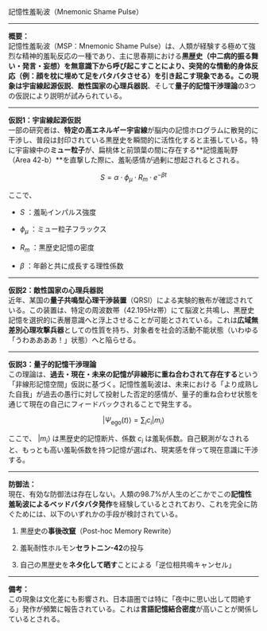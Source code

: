 記憶性羞恥波（Mnemonic Shame Pulse）

* * *

**概要：**  
記憶性羞恥波（MSP：Mnemonic Shame Pulse）は、人類が経験する極めて強烈な精神的羞恥反応の一種であり、主に思春期における**黒歴史（中二病的振る舞い・発言・妄想）**を無意識下から呼び起こすことにより、突発的な情動的身体反応（例：顔を枕に埋めて足をバタバタさせる）を引き起こす現象である。この現象は**宇宙線起源仮説**、**敵性国家の心理兵器説**、そして**量子的記憶干渉理論**の3つの仮説により説明が試みられている。

* * *

**仮説1：宇宙線起源仮説**  
一部の研究者は、**特定の高エネルギー宇宙線**が脳内の記憶ホログラムに散発的に干渉し、普段は封印されている黒歴史を瞬間的に活性化すると主張している。特に宇宙線中の**ミュー粒子**が、扁桃体と前頭葉の間に存在する\*\*記憶羞恥野（Area 42-b）\*\*を直撃した際に、羞恥感情が過剰に想起されるとされる。

$$
S = \alpha \cdot \phi_\mu \cdot R_m \cdot e^{-\beta t} 
$$

ここで、

*    $S$ ：羞恥インパルス強度
    
*    $\phi_\mu$ ：ミュー粒子フラックス
    
*    $R_m$ ：黒歴史記憶の密度
    
*    $\beta$ ：年齢と共に成長する理性係数
    

* * *

**仮説2：敵性国家の心理兵器説**  
近年、某国の**量子共鳴型心理干渉装置**（QRSI）による実験的散布が確認されている。この装置は、特定の周波数帯（42.195Hz帯）にて脳波と共鳴し、黒歴史記憶を選択的に表層意識へと浮上させることが可能とされている。これは**広域無差別心理攻撃兵器**としての性質を持ち、対象者を社会的活動不能状態（いわゆる「うわああああ！」状態）へと陥らせる。

* * *

**仮説3：量子的記憶干渉理論**  
この理論は、**過去・現在・未来の記憶が非線形に重ね合わされて存在する**という「非線形記憶空間」仮説に基づく。記憶性羞恥波は、未来における「より成熟した自我」が過去の愚行に対して投射した否定的感情が、量子的重ね合わせ状態を通じて現在の自己にフィードバックされることで発生する。

$$
|\Psi_{\text{ego}}(t)\rangle = \sum_{i} c_i |m_i\rangle 
$$

ここで、 $|m_i\rangle$ は黒歴史的記憶断片、係数  $c_i$  は羞恥係数。自己観測がなされると、もっとも高い羞恥係数を持つ記憶が選ばれ、現実感を伴って現在意識に干渉する。

* * *

**防御法：**  
現在、有効な防御法は存在しない。人類の98.7%が人生のどこかでこの**記憶性羞恥波によるベッドバタバタ発作**を経験しているとされており、これを完全に防ぐためには、以下のいずれかの手段が検討されている。

1.  黒歴史の**事後改竄**（Post-hoc Memory Rewrite）
    
2.  羞恥耐性ホルモン**セラトニン-42**の投与
    
3.  自己の黒歴史を**ネタ化して晒す**ことによる「逆位相共鳴キャンセル」
    

* * *

**備考：**  
この現象は文化差にも影響され、日本語圏では特に「夜中に思い出して悶絶する」発作が頻繁に報告されている。これは**言語記憶結合密度**が高いことが関係しているとされる。